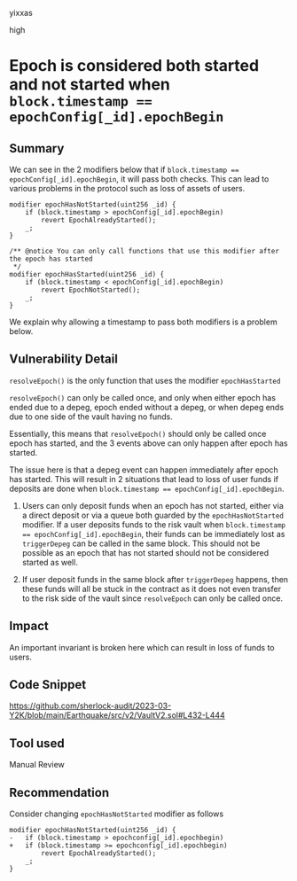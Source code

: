 yixxas

high

# Epoch is considered both started and not started when `block.timestamp == epochConfig[_id].epochBegin`

## Summary
We can see in the 2 modifiers below that if `block.timestamp == epochConfig[_id].epochBegin`, it will pass both checks. This can lead to various problems in the protocol such as loss of assets of users.

```solidity
modifier epochHasNotStarted(uint256 _id) {
	if (block.timestamp > epochConfig[_id].epochBegin)
		revert EpochAlreadyStarted();
	_;
}

/** @notice You can only call functions that use this modifier after the epoch has started
 */
modifier epochHasStarted(uint256 _id) {
	if (block.timestamp < epochConfig[_id].epochBegin)
		revert EpochNotStarted();
	_;
}
```

We explain why allowing a timestamp to pass both modifiers is a problem below.

## Vulnerability Detail

`resolveEpoch()` is the only function that uses the modifier `epochHasStarted`

`resolveEpoch()` can only be called once, and only when either epoch has ended due to a depeg, epoch ended without a depeg, or when depeg ends due to one side of the vault having no funds.

Essentially, this means that `resolveEpoch()` should only be called once epoch has started, and the 3 events above can only happen after epoch has started.

The issue here is that a depeg event can happen immediately after epoch has started. This will result in 2 situations that lead to loss of user funds if deposits are done when `block.timestamp == epochConfig[_id].epochBegin`.

1. Users can only deposit funds when an epoch has not started, either via a direct deposit or via a queue both guarded by the `epochHasNotStarted` modifier. If a user deposits funds to the risk vault when `block.timestamp == epochConfig[_id].epochBegin`, their funds can be immediately lost as `triggerDepeg` can be called in the same block. This should not be possible as an epoch that has not started should not be considered started as well.

2. If user deposit funds in the same block after `triggerDepeg` happens, then these funds will all be stuck in the contract as it does not even transfer to the risk side of the vault since `resolveEpoch` can only be called once.

## Impact
An important invariant is broken here which can result in loss of funds to users.

## Code Snippet
https://github.com/sherlock-audit/2023-03-Y2K/blob/main/Earthquake/src/v2/VaultV2.sol#L432-L444

## Tool used

Manual Review

## Recommendation
Consider changing `epochHasNotStarted` modifier as follows

```solidity
modifier epochHasNotStarted(uint256 _id) {
-	if (block.timestamp > epochconfig[_id].epochbegin)
+	if (block.timestamp >= epochconfig[_id].epochbegin)
		revert EpochAlreadyStarted();
	_;
}
```

